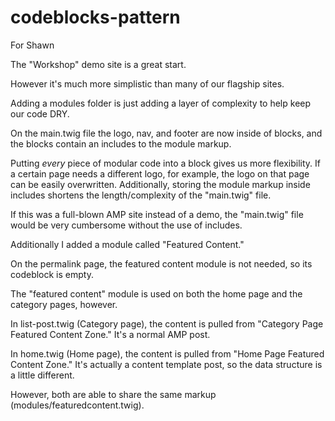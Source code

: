 # codeblocks-pattern
For Shawn

The "Workshop" demo site is a great start.

However it's much more simplistic than many of our flagship sites.

Adding a modules folder is just adding a layer of complexity to help keep our code DRY.

On the main.twig file the logo, nav, and footer are now inside of blocks, and the blocks contain an includes to the module markup. 

Putting *every* piece of modular code into a block gives us more flexibility. If a certain page needs a different logo, for example, the logo on that page can be easily overwritten. Additionally, storing the module markup inside includes shortens the length/complexity of the "main.twig" file.

If this was a full-blown AMP site instead of a demo, the "main.twig" file would be very cumbersome without the use of includes.

Additionally I added a module called "Featured Content."

On the permalink page, the featured content module is not needed, so its codeblock is empty.

The "featured content" module is used on both the home page and the category pages, however.

In list-post.twig (Category page), the content is pulled from "Category Page Featured Content Zone." It's a normal AMP post.

In home.twig (Home page), the content is pulled from "Home Page Featured Content Zone." It's actually a content template post, so the data structure is a little different.

However, both are able to share the same markup (modules/featuredcontent.twig).

